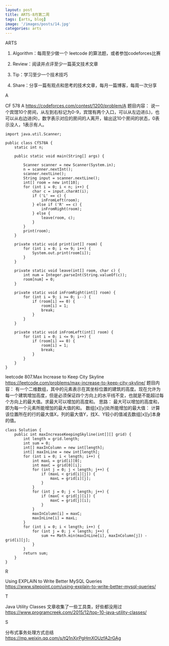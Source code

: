 ```yaml
---
layout: post
title: ARTS-8月第二周
tags: [arts, blog]
image: '/images/posts/14.jpg'
categories: arts
---
```


ARTS

1. Algorithm：每周至少做一个 leetcode 的算法题，或者参加codeforces比赛

2. Review：阅读并点评至少一篇英文技术文章

3. Tip：学习至少一个技术技巧

4. Share：分享一篇有观点和思考的技术文章，每月一篇博客，每周一次分享



A

CF 578 A
https://codeforces.com/contest/1200/problem/A
题目内容：
说一个宾馆10个房间，从左到右标记为0-9，宾馆有两个入口，可以从左边进(L)，也可以从右边进(R)，数字表示对应的房间的人离开，输出这10个房间的状态，0表示没人，1表示有人。
```
import java.util.Scanner;

public class Cf578A {
	static int n;

	public static void main(String[] args) {

		Scanner scanner = new Scanner(System.in);
		n = scanner.nextInt();
		scanner.nextLine();
		String input = scanner.nextLine();
		int[] room = new int[10];
		for (int i = 0; i < n; i++) {
			char c = input.charAt(i);
			if ('L' == c) {
				inFromLeft(room);
			} else if ('R' == c) {
				inFromRight(room);
			} else {
				leave(room, c);
			}
		}
		print(room);
	}

	private static void print(int[] room) {
		for (int i = 0; i <= 9; i++) {
			System.out.print(room[i]);
		}
	}

	private static void leave(int[] room, char c) {
		int num = Integer.parseInt(String.valueOf(c));
		room[num] = 0;
	}

	private static void inFromRight(int[] room) {
		for (int i = 9; i >= 0; i--) {
			if (room[i] == 0) {
				room[i] = 1;
				break;
			}
		}
	}

	private static void inFromLeft(int[] room) {
		for (int i = 0; i <= 9; i++) {
			if (room[i] == 0) {
				room[i] = 1;
				break;
			}
		}
	}
}
```

leetcode 807.Max Increase to Keep City Skyline 
https://leetcode.com/problems/max-increase-to-keep-city-skyline/
题目内容：
有一个二维数组，其中的元素表示在其坐标位置的建筑的高度。现在允许为每一个建筑增加高度，但是必须保证四个方向上的水平线不变，也就是不能超过每个方向上的最大值。求最大可以增加的高度和。
思路：
最大可以增加的高度和，即为每一个元素所能增加的最大值的和。
数组[x][y]处所能增加的最大值：
计算该位置所在的行的最大值X，列的最大值Y，找X、Y较小的值减去数组[x][y]本身的值。
```
class Solution {
	public int maxIncreaseKeepingSkyline(int[][] grid) {
		int length = grid.length;
		int sum = 0;
		int[] maxInColumn = new int[length];
		int[] maxInLine = new int[length];
		for (int i = 0; i < length; i++) {
			int maxL = grid[i][0];
			int maxC = grid[0][i];
			for (int j = 0; j < length; j++) {
				if (maxL < grid[i][j]) {
					maxL = grid[i][j];
				}
			}
			for (int j = 0; j < length; j++) {
				if (maxC < grid[j][i]) {
					maxC = grid[j][i];
				}
			}
			maxInColumn[i] = maxC;
			maxInLine[i] = maxL;
		}
		for (int i = 0; i < length; i++) {
			for (int j = 0; j < length; j++) {
				sum += Math.min(maxInLine[i], maxInColumn[j]) - grid[i][j];
			}
		}
		return sum;
	}
}
```

R

Using EXPLAIN to Write Better MySQL Queries
https://www.sitepoint.com/using-explain-to-write-better-mysql-queries/



T

Java Utility Classes
文章收集了一些工具类，好些都没用过
https://www.programcreek.com/2015/12/top-10-java-utility-classes/

S

分布式事务处理方式总结
https://mp.weixin.qq.com/s/tQ1nXjrPgHmXOUzfA2rGAg


